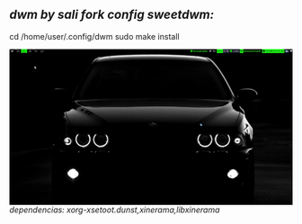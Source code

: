 
*dwm by sali fork config  sweetdwm:*
---
cd /home/user/.config/dwm
sudo make install

<img align="right" width="2000" src="https://github.com/salioon/dotfiles/blob/main/config/dwm/dwmfoto.png" />

*dependencias: xorg-xsetoot.dunst,xinerama,libxinerama*

